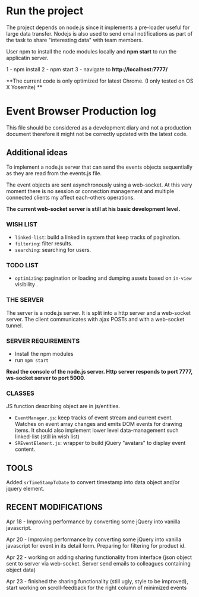 # Run the project

The project depends on node.js since it implements a pre-loader useful for large data transfer.
Nodejs is also used to send email notifications as part of the task to share "interesting data" with team members.

User npm to install the node modules locally and **npm start** to run the applicatin server.

1 - npm install
2 - npm start
3 - navigate to **http://localhost:7777/**

**The current code is only optimized for latest Chrome. (I only tested on OS X Yosemite) **


# Event Browser Production log

This file should be considered as a development diary and not a production document therefore it might not be correctly updated with the latest code.

## Additional ideas

To implement a node.js server that can send the events objects sequentially as they are read from the events.js file.

The event objects are sent asynchronously using a web-socket. At this very moment there is no session or connection management and multiple connected clients my affect each-others operations.

**The current web-socket server is still at his basic development level.**



### WISH LIST

* `linked-list`: build a linked in system that keep tracks of pagination.
* `filtering`: filter results.
* `searching`: searching for users.


### TODO LIST

* `optimizing`: pagination or loading and dumping assets based on `in-view` visibility .

### THE SERVER

The server is a node.js server. It is split into a http server and a web-socket server. The client communicates with ajax POSTs and with a web-socket tunnel.

### SERVER REQUIREMENTS

* Install the npm modules
* run `npm start`

**Read the console of the node.js server. Http server responds to port 7777, ws-socket server to port 5000**.

### CLASSES 
JS function describing object are in js/entities.

* `EventManager.js`:  keep tracks of event stream and current event. Watches on event array changes and emits DOM events for drawing items. It should also implement lower level data-management such linked-list (still in wish list)
* `SREventElement.js`: wrapper to build jQuery "avatars" to display event content.

## TOOLS
Added `srTimeStampToDate` to convert timestamp into data object and/or jquery element.

## RECENT MODIFICATIONS
Apr 18 - Improving performance by converting some jQuery into vanilla javascript.

Apr 20 - Improving performance by converting some jQuery into vanilla javascript for event in its detail form. Preparing for filtering for product id.

Apr 22 - working on adding sharing functionality from interface (json object sent to server via web-socket. Server send emails to colleagues containing object data)

Apr 23 - finished the sharing functionality (still ugly, style to be improved), start working on scroll-feedback for the right column of minimized events


